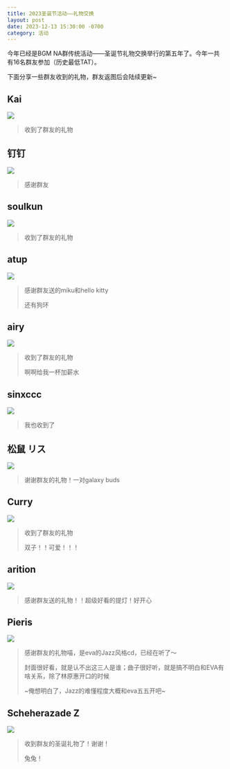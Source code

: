 ```yaml
---
title: 2023圣诞节活动——礼物交换
layout: post
date: 2023-12-13 15:30:00 -0700
category: 活动
---
```


今年已经是BGM NA群传统活动——圣诞节礼物交换举行的第五年了。今年一共有16名群友参加（历史最低TAT）。

下面分享一些群友收到的礼物，群友返图后会陆续更新~

## Kai

![](https://p.sda1.dev/14/54a1fa08801b94e4276df5bbcca3029f/image.png)

> 收到了群友的礼物

## 钉钉

![](https://p.sda1.dev/14/7e7baa7ce22ac9f8d1da03f6712056a0/image.png)

> 感谢群友

## soulkun

![](https://p.sda1.dev/14/c86d5c3d63c74c4824ab4a87c6f36515/image.png)

> 收到了群友的礼物

## atup

![](https://p.sda1.dev/14/f708abae5b0ecc0f6957a9be8e1d8dfb/image.png)

> 感谢群友送的miku和hello kitty
> 
> 还有狗环

## airy

![](https://p.sda1.dev/14/e1a3abed6f0ca99a392da79adcd7812c/image.png)

> 收到了群友的礼物
>
> 啊啊给我一杯加薪水

## sinxccc

![](https://p.sda1.dev/14/e60bc1f82e0518072ddc00ec9651874f/image.png)

> 我也收到了

## 松鼠 リス

![](https://p.sda1.dev/14/2f500e9dc94084d00103954a2e1cddc2/image.png)

> 谢谢群友的礼物！一对galaxy buds

## Curry

![](https://p.sda1.dev/14/789b2e24b42960a723faae688f4cfb70/image.png)

> 收到了群友的礼物
>
> 双子！！可爱！！！

## arition

![](https://p.sda1.dev/14/abc2c83e635df1cc5b3780a3ac93e141/Untitled-1.png)

> 感谢群友送的礼物！！超级好看的提灯！好开心

## Pieris

![](https://p.sda1.dev/14/d86175d6e1d8b779cbcaf5c113e0abb7/image.png)

> 感谢群友的礼物喵，是eva的Jazz风格cd，已经在听了～
> 
> 封面很好看，就是认不出这三人是谁；曲子很好听，就是搞不明白和EVA有啥关系，除了林原惠开口的时候
> 
> ~俺想明白了，Jazz的难懂程度大概和eva五五开吧~

## Scheherazade Z

![](https://p.sda1.dev/14/0027cd2353b833875714f1dcb82b1553/image.png)

> 收到群友的圣诞礼物了！谢谢！
> 
> 兔兔！
